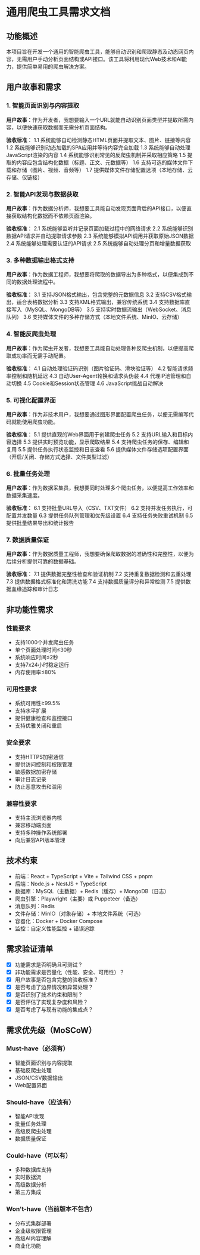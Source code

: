 # 通用爬虫工具需求文档

## 功能概述

本项目旨在开发一个通用的智能爬虫工具，能够自动识别和爬取静态及动态网页内容，无需用户手动分析页面结构或API接口。该工具将利用现代Web技术和AI能力，提供简单易用的爬虫解决方案。

## 用户故事和需求

### 1. 智能页面识别与内容提取
**用户故事**：作为开发者，我想要输入一个URL就能自动识别页面类型并提取所需内容，以便快速获取数据而无需分析页面结构。

**验收标准**：
1.1 系统能够自动检测静态HTML页面并提取文本、图片、链接等内容
1.2 系统能够识别动态加载的SPA应用并等待内容完全加载
1.3 系统能够自动处理JavaScript渲染的内容
1.4 系统能够识别常见的反爬虫机制并采取相应策略
1.5 提取的内容应包含结构化数据（标题、正文、元数据等）
1.6 支持可选的媒体文件下载和存储（图片、视频、音频等）
1.7 提供媒体文件存储配置选项（本地存储、云存储、仅链接）

### 2. 智能API发现与数据获取
**用户故事**：作为数据分析师，我想要工具能自动发现页面背后的API接口，以便直接获取结构化数据而不依赖页面渲染。

**验收标准**：
2.1 系统能够监听并记录页面加载过程中的网络请求
2.2 系统能够识别数据API请求并自动提取请求参数
2.3 系统能够模拟API调用并获取原始JSON数据
2.4 系统能够处理需要认证的API请求
2.5 系统能够自动处理分页和增量数据获取

### 3. 多种数据输出格式支持
**用户故事**：作为数据工程师，我想要将爬取的数据导出为多种格式，以便集成到不同的数据处理流程中。

**验收标准**：
3.1 支持JSON格式输出，包含完整的元数据信息
3.2 支持CSV格式输出，适合表格数据分析
3.3 支持XML格式输出，兼容传统系统
3.4 支持数据库直接写入（MySQL、MongoDB等）
3.5 支持实时数据流输出（WebSocket、消息队列）
3.6 支持媒体文件的多种存储方式（本地文件系统、MinIO、云存储）

### 4. 智能反爬虫处理
**用户故事**：作为爬虫开发者，我想要工具能自动处理各种反爬虫机制，以便提高爬取成功率而无需手动配置。

**验收标准**：
4.1 自动处理验证码识别（图片验证码、滑块验证等）
4.2 智能请求频率控制和随机延迟
4.3 自动User-Agent轮换和请求头伪装
4.4 代理IP池管理和自动切换
4.5 Cookie和Session状态管理
4.6 JavaScript挑战自动解决

### 5. 可视化配置界面
**用户故事**：作为非技术用户，我想要通过图形界面配置爬虫任务，以便无需编写代码就能使用爬虫功能。

**验收标准**：
5.1 提供直观的Web界面用于创建爬虫任务
5.2 支持URL输入和目标内容选择
5.3 提供实时预览功能，显示爬取结果
5.4 支持爬虫任务的保存、编辑和复用
5.5 提供任务执行状态监控和日志查看
5.6 提供媒体文件存储选项配置界面（开启/关闭、存储方式选择、文件类型过滤）

### 6. 批量任务处理
**用户故事**：作为数据采集员，我想要同时处理多个爬虫任务，以便提高工作效率和数据采集速度。

**验收标准**：
6.1 支持批量URL导入（CSV、TXT文件）
6.2 支持并发任务执行，可配置并发数量
6.3 提供任务队列管理和优先级设置
6.4 支持任务失败重试机制
6.5 提供批量结果导出和统计报告

### 7. 数据质量保证
**用户故事**：作为数据质量工程师，我想要确保爬取数据的准确性和完整性，以便为后续分析提供可靠的数据基础。

**验收标准**：
7.1 提供数据完整性检查和验证机制
7.2 支持重复数据检测和去重处理
7.3 提供数据格式标准化和清洗功能
7.4 支持数据质量评分和异常检测
7.5 提供数据血缘追踪和审计日志

## 非功能性需求

### 性能要求
- 支持1000个并发爬虫任务
- 单个页面处理时间≤30秒
- 系统响应时间≤2秒
- 支持7x24小时稳定运行
- 内存使用率≤80%

### 可用性要求
- 系统可用性≥99.5%
- 支持水平扩展
- 提供健康检查和监控接口
- 支持优雅关闭和重启

### 安全要求
- 支持HTTPS加密通信
- 提供访问控制和权限管理
- 敏感数据加密存储
- 审计日志记录
- 防止恶意攻击和滥用

### 兼容性要求
- 支持主流浏览器内核
- 兼容移动端页面
- 支持多种操作系统部署
- 向后兼容API版本管理

## 技术约束

- 前端：React + TypeScript + Vite + Tailwind CSS + pnpm
- 后端：Node.js + NestJS + TypeScript
- 数据库：MySQL（主数据）+ Redis（缓存）+ MongoDB（日志）
- 爬虫引擎：Playwright（主要）或 Puppeteer（备选）
- 消息队列：Redis
- 文件存储：MinIO（对象存储）+ 本地文件系统（可选）
- 容器化：Docker + Docker Compose
- 监控：自定义性能监控 + 错误追踪

## 需求验证清单

- [x] 功能需求是否明确且可测试？
- [x] 非功能需求是否量化（性能、安全、可用性）？
- [x] 用户故事是否包含完整的验收标准？
- [x] 是否考虑了边界情况和异常处理？
- [x] 是否识别了技术约束和限制？
- [x] 是否评估了实现复杂度和风险？
- [x] 是否考虑了与现有功能的集成点？

## 需求优先级（MoSCoW）

### Must-have（必须有）
- 智能页面识别与内容提取
- 基础反爬虫处理
- JSON/CSV数据输出
- Web配置界面

### Should-have（应该有）
- 智能API发现
- 批量任务处理
- 高级反爬虫处理
- 数据质量保证

### Could-have（可以有）
- 多种数据库支持
- 实时数据流
- 高级数据分析
- 第三方集成

### Won't-have（当前版本不包含）
- 分布式集群部署
- 企业级权限管理
- 高级AI内容理解
- 商业化功能